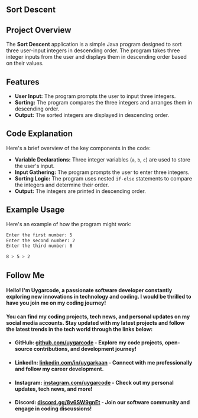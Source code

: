 ## Sort Descent

## Project Overview

The **Sort Descent** application is a simple Java program designed to sort three user-input integers in descending order. The program takes three integer inputs from the user and displays them in descending order based on their values.

## Features

- **User Input:** The program prompts the user to input three integers.
- **Sorting:** The program compares the three integers and arranges them in descending order.
- **Output:** The sorted integers are displayed in descending order.

## Code Explanation

Here's a brief overview of the key components in the code:

- **Variable Declarations:** Three integer variables (`a`, `b`, `c`) are used to store the user's input.
- **Input Gathering:** The program prompts the user to enter three integers.
- **Sorting Logic:** The program uses nested `if-else` statements to compare the integers and determine their order.
- **Output:** The integers are printed in descending order.

## Example Usage

Here's an example of how the program might work:

```bash
Enter the first number: 5
Enter the second number: 2
Enter the third number: 8

8 > 5 > 2
```
## Follow Me

#### Hello! I'm **Uygarcode**, a passionate software developer constantly exploring new innovations in technology and coding. I would be thrilled to have you join me on my coding journey!

#### You can find my coding projects, tech news, and personal updates on my social media accounts. Stay updated with my latest projects and follow the latest trends in the tech world through the links below: 

- #### **GitHub:** [github.com/uygarcode](https://github.com/uygarcode) - Explore my code projects, open-source contributions, and development journey!
- #### **LinkedIn:** [linkedin.com/in/uygarkaan](https://linkedin.com/in/uygarkaan) - Connect with me professionally and follow my career development.
- #### **Instagram:** [instagram.com/uygarcode](https://instagram.com/uygarcode) - Check out my personal updates, tech news, and more!
- #### **Discord:** [discord.gg/8v6SW9gnEt](https://discord.gg/8v6SW9gnEt) - Join our software community and engage in coding discussions!
